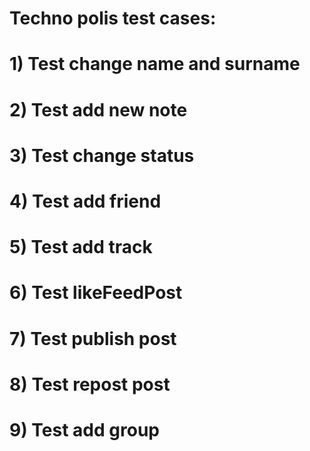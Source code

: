 # Techno polis test cases:
# 1) Test change name and surname
# 2) Test add new note
# 3) Test change status
# 4) Test add friend
# 5) Test add track
# 6) Test likeFeedPost
# 7) Test publish post
# 8) Test repost post
# 9) Test add group
 

